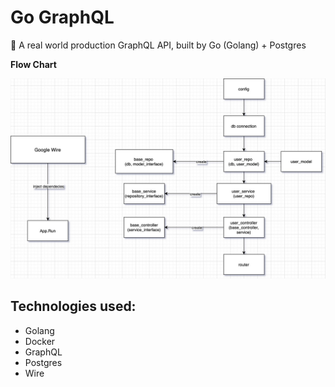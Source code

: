 # Go GraphQL

🚀 A real world production GraphQL API, built by Go (Golang) + Postgres

**Flow Chart**

![flowchart](graphql-go.jpg)

## Technologies used:

- Golang
- Docker
- GraphQL
- Postgres
- Wire
